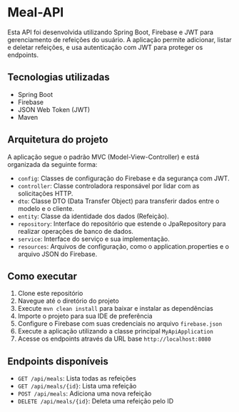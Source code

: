# Meal-API

Esta API foi desenvolvida utilizando Spring Boot, Firebase e JWT para gerenciamento de refeições do usuário. A aplicação permite adicionar, listar e deletar refeições, e usa autenticação com JWT para proteger os endpoints.

## Tecnologias utilizadas

- Spring Boot
- Firebase
- JSON Web Token (JWT)
- Maven

## Arquitetura do projeto

A aplicação segue o padrão MVC (Model-View-Controller) e está organizada da seguinte forma:

- `config`: Classes de configuração do Firebase e da segurança com JWT.
- `controller`: Classe controladora responsável por lidar com as solicitações HTTP.
- `dto`: Classe DTO (Data Transfer Object) para transferir dados entre o modelo e o cliente.
- `entity`: Classe da identidade dos dados (Refeição).
- `repository`: Interface do repositório que estende o JpaRepository para realizar operações de banco de dados.
- `service`: Interface do serviço e sua implementação.
- `resources`: Arquivos de configuração, como o application.properties e o arquivo JSON do Firebase.

## Como executar

1. Clone este repositório
2. Navegue até o diretório do projeto
3. Execute `mvn clean install` para baixar e instalar as dependências
4. Importe o projeto para sua IDE de preferência
5. Configure o Firebase com suas credenciais no arquivo `firebase.json`
6. Execute a aplicação utilizando a classe principal `MyApiApplication`
7. Acesse os endpoints através da URL base `http://localhost:8080`

## Endpoints disponíveis

- `GET /api/meals`: Lista todas as refeições
- `GET /api/meals/{id}`: Lista uma refeição
- `POST /api/meals`: Adiciona uma nova refeição
- `DELETE /api/meals/{id}`: Deleta uma refeição pelo ID

